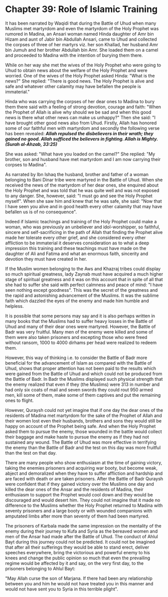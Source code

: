 Chapter 39: Role of Islamic Training
====================================

It has been narrated by Waqidi that during the Battle of Uhud when many
Muslims met martyrdom and even the martyrdom of the Holy Prophet was
rumored in Madina, an Ansari woman named Hinda daughter of Amr bin Hizam
and aunt of Jabir bin Abdullah Ansari, came to Uhud and collected the
corpses of three of her martyrs viz. her son Khallad, her husband Amr
bin Jumuh and her brother Abdullah bin Amr. She loaded them on a camel
and proceeded to Madina with the intention of burying them there.

While on her way she met the wives of the Holy Prophet who were going to
Uhud to obtain news about the welfare of the Holy Prophet and were
worried. One of the wives of the Holy Prophet asked Hinda: "What is the
news?" She replied: "There is good news. The Holy Prophet is alive and
safe and whatever other calamity may have befallen the people is
immaterial."

Hinda who was carrying the corpses of her dear ones to Madina to bury
them there said with a feeling of strong devotion, courage and faith:
"When the Prophet of Allah is alive why should we be sad and when this
good news is there what other news can make us unhappy?" Then she said:
"I have brought other good news also from Uhud. Firstly, Allah has
honored some of our faithful men with martyrdom and secondly the
following verse has been revealed: ***Allah repulsed the disbelievers in
their wrath; they gained no good. Allah sufficed the believers in
fighting. Allah is Mighty. (Surah al-Ahzab, 33:25)***

She was asked: "What have you loaded on the camel?" She replied: "My
brother, son and husband have met martyrdom and I am now carrying their
corpses to Madina".

As narrated by Ibn Ishaq the husband, brother and father of a woman
belonging to Bani Dinar tribe were martyred in the Battle of Uhud. When
she received the news of the martyrdom of her dear ones, she enquired
about the Holy Prophet and was told that he was quite well and was not
exposed to any danger. She, however, said: "I must go and see the Holy
Prophet myself". When she saw him and knew that he was safe, she said:
"Now that I have seen you alive and in good health every other calamity
that may have befallen us is of no consequence".

Indeed if Islamic teachings and training of the Holy Prophet could make
a woman, who was previously an unbeliever and idol-worshipper, so
faithful, sincere and self-sacrificing in the path of Allah that finding
the Prophet alive made her tolerate every other grief, and she
considered every other affliction to be immaterial it deserves
consideration as to what a deep impression this training and these
teachings must have made on the daughter of Ali and Fatima and what an
enormous faith, sincerity and devotion they must have created in her.

If the Muslim women belonging to the Aws and Khazraj tribes could
display so much spiritual greatness, lady Zaynab must have acquired a
much higher stage of spiritual greatness and it was on this account that
in spite of all that she had to suffer she said with perfect calmness
and peace of mind: "I have seen nothing except goodness". This was the
secret of the greatness and the rapid and astonishing advancement of the
Muslims. It was the sublime faith which dazzled the eyes of the enemy
and made him humble and helpless.

It is possible that some persons may say and it is also perhaps written
in many books that the Muslims had to suffer heavy losses in the Battle
of Uhud and many of their dear ones were martyred. However, the Battle
of Badr was very fruitful. Many men of the enemy were killed and some of
them were also taken prisoners and excepting those who were freed
without ransom, 1000 to 4000 dirhams per head were realized to redeem
them.

However, this way of thinking i.e. to consider the Battle of Badr more
beneficial for the advancement of Islam as compared with the Battle of
Uhud, shows that proper attention has not been paid to the results which
were gained from the Battle of Uhud and which could not be produced from
the Battle of Badr. In Badr the Muslims displayed such physical strength
that the enemy realized that even if they (the Muslims) were 313 in
number and had only six coats of mail and seven swords they could rout
950 armed men, kill some of them, make some of them captives and put the
remaining ones to flight.

However, Quraysh could not yet imagine that if one day the dear ones of
the residents of Madina met martyrdom for the sake of the Prophet of
Allah and their women lost even their husbands, brothers and sons they
would still be happy on account of the Prophet being safe. And when the
Holy Prophet asked them to pursue the enemy, those wounded in the battle
would collect their baggage and make haste to pursue the enemy as if
they had not sustained any wound. The Battle of Uhud was more effective
in terrifying the enemy than the Battle of Badr and the test on this day
was more fruitful than the test on that day.

There are many people who show enthusiasm at the time of gaining
victory, taking the enemies prisoners and acquiring war booty, but
become weak, abject and demoralized when they have to suffer affliction
and hardship and are faced with death or are taken prisoners. After the
Battle of Badr Quraysh were confident that if they gained victory over
the Muslims one day and killed the dear ones of the Ansar and the
residents of Madina, their enthusiasm to support the Prophet would cool
down and they would be discouraged and would desert him. They could not
imagine that it made no difference to the Muslims whether the Holy
Prophet returned to Madina with seventy prisoners and a large booty or
with wounded companions with amputated limbs after more than seventy of
them had been martyred.

The prisoners of Karbala made the same impression on the mentality of
the enemy during their journey to Kufa and Syria as the bereaved women
and men of the Ansar had made after the Battle of Uhud. The conduct of
Ahlul Bayt during this journey could not be predicted. It could not be
imagined that after all their sufferings they would be able to stand
erect, deliver speeches everywhere, bring the victorious and powerful
enemy to his knees and change the public opinion so much that even the
prevailing regime would be affected by it and say, on the very first
day, to the prisoners belonging to Ahlul Bayt:

"May Allah curse the son of Marjana. If there had been any relationship
between you and him he would not have treated you in this manner and
would not have sent you to Syria in this terrible plight".


